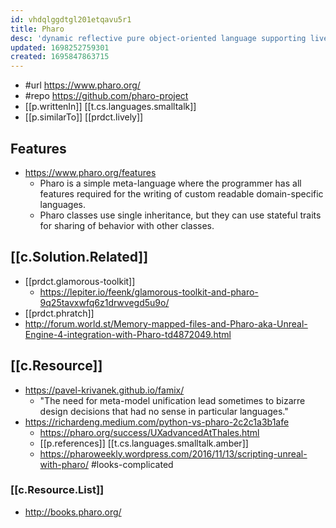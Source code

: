 ```yaml
---
id: vhdqlggdtgl201etqavu5r1
title: Pharo
desc: 'dynamic reflective pure object-oriented language supporting live programming inspired by Smalltalk'
updated: 1698252759301
created: 1695847863715
---
```


- #url https://www.pharo.org/
- #repo https://github.com/pharo-project
- [[p.writtenIn]] [[t.cs.languages.smalltalk]]
- [[p.similarTo]] [[prdct.lively]]

## Features

- https://www.pharo.org/features
  - Pharo is a simple meta-language where the programmer has all features required for the writing of custom readable domain-specific languages.
  - Pharo classes use single inheritance, but they can use stateful traits for sharing of behavior with other classes.

## [[c.Solution.Related]]

- [[prdct.glamorous-toolkit]]
  - https://lepiter.io/feenk/glamorous-toolkit-and-pharo-9q25tavxwfq6z1drwvegd5u9o/
- [[prdct.phratch]]
- http://forum.world.st/Memory-mapped-files-and-Pharo-aka-Unreal-Engine-4-integration-with-Pharo-td4872049.html

## [[c.Resource]]

- https://pavel-krivanek.github.io/famix/
  - "The need for meta-model unification lead sometimes to bizarre design decisions that had no sense in particular languages."
- https://richardeng.medium.com/python-vs-pharo-2c2c1a3b1afe
  - https://pharo.org/success/UXadvancedAtThales.html
  - [[p.references]] [[t.cs.languages.smalltalk.amber]]
  - https://pharoweekly.wordpress.com/2016/11/13/scripting-unreal-with-pharo/ #looks-complicated


### [[c.Resource.List]]

- http://books.pharo.org/
